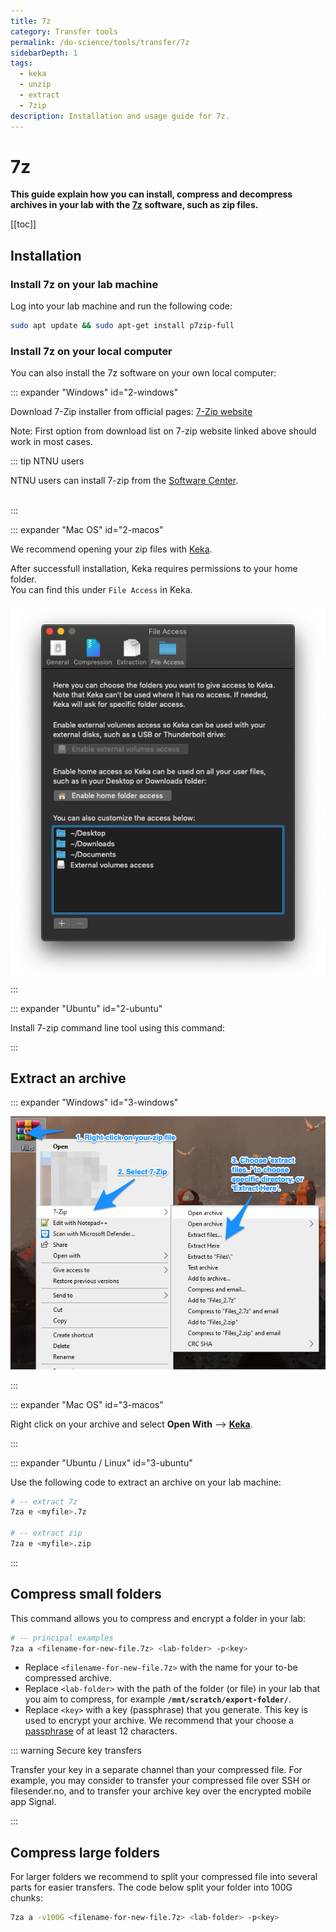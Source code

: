 ```yaml
---
title: 7z
category: Transfer tools
permalink: /do-science/tools/transfer/7z
sidebarDepth: 1
tags:
  - keka
  - unzip
  - extract
  - 7zip
description: Installation and usage guide for 7z.
---
```


# 7z

**This guide explain how you can install, compress and decompress archives in your lab with the [7z](https://www.7-zip.org/7z.html) software, such as zip files.**

[[toc]]

## Installation

### Install 7z on your lab machine

Log into your lab machine and run the following code:

```bash
sudo apt update && sudo apt-get install p7zip-full
```

### Install 7z on your local computer

You can also install the 7z software on your own local computer:

::: expander "Windows" id="2-windows"

Download 7-Zip installer from official pages: [7-Zip website](https://www.7-zip.org/download.html)

Note: First option from download list on 7-zip website linked above should work in most cases.

  ::: tip NTNU users

  NTNU users can install 7-zip from the [Software Center](https://innsida.ntnu.no/wiki/-/wiki/English/Software+overview).<br /><br />

:::


::: expander "Mac OS" id="2-macos"

We recommend opening your zip files with [Keka](https://www.keka.io/en/download).  

After successfull installation, Keka requires permissions to your home folder.  
You can find this under `File Access` in Keka.

![keka1](./images/keka1.png)
:::


::: expander "Ubuntu" id="2-ubuntu"

Install 7-zip command line tool using this command:

<CopyInput
    :value='`sudo apt update && sudo apt-get install p7zip-full`'
    label=""
    prefix=""
/>

:::


## Extract an archive

::: expander "Windows" id="3-windows"

![7zip_picture](./images/1.picture_7-zip.png)

:::

::: expander "Mac OS" id="3-macos"

Right click on your archive and select **Open With** --> [**Keka**](/do-science/tools/transfer/7z/#detail-2-macos).

:::

::: expander "Ubuntu / Linux" id="3-ubuntu"

Use the following code to extract an archive on your lab machine:

```bash
# -- extract 7z
7za e <myfile>.7z

# -- extract zip
7za e <myfile>.zip
```
:::



## Compress small folders

This command allows you to compress and encrypt a folder in your lab:

```bash
# -- principal examples
7za a <filename-for-new-file.7z> <lab-folder> -p<key>
```

- Replace `<filename-for-new-file.7z>` with the name for your to-be compressed archive.
- Replace `<lab-folder>` with the path of the folder (or file) in your lab that you aim to compress, for example **`/mnt/scratch/export-folder/`**.
- Replace `<key>` with a key (passphrase) that you generate. This key is used to encrypt your archive. We recommend that your choose a [passphrase](/do-science/lab-access/configure-ssh/#_3-2-design-a-passphrase) of at least 12 characters.

::: warning Secure key transfers

Transfer your key in a separate channel than your compressed file. For example, you may consider to transfer your compressed file over SSH or filesender.no, and to transfer your archive key over the encrypted mobile app Signal.

:::

## Compress large folders

For larger folders we recommend to split your compressed file into several parts for easier transfers. The code below split your folder into 100G chunks:

```bash
7za a -v100G <filename-for-new-file.7z> <lab-folder> -p<key>
```
